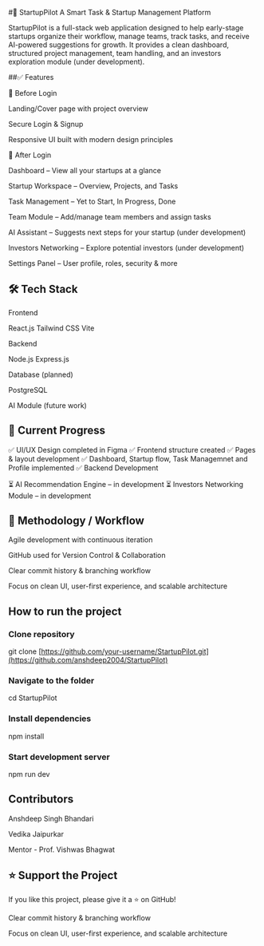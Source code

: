 #🚀 StartupPilot
A Smart Task & Startup Management Platform

StartupPilot is a full-stack web application designed to help early-stage startups organize their workflow, manage teams, track tasks, and receive AI-powered suggestions for growth.
It provides a clean dashboard, structured project management, team handling, and an investors exploration module (under development).

##✅ Features

🔹 Before Login

Landing/Cover page with project overview

Secure Login & Signup

Responsive UI built with modern design principles


🔹 After Login

Dashboard – View all your startups at a glance

Startup Workspace – Overview, Projects, and Tasks

Task Management – Yet to Start, In Progress, Done

Team Module – Add/manage team members and assign tasks

AI Assistant – Suggests next steps for your startup (under development)

Investors Networking – Explore potential investors (under development)

Settings Panel – User profile, roles, security & more

## 🛠️ Tech Stack
Frontend

React.js
Tailwind CSS
Vite

Backend 

Node.js
Express.js

Database (planned)

PostgreSQL

AI Module (future work)


## 📌 Current Progress

✅ UI/UX Design completed in Figma
✅ Frontend structure created
✅ Pages & layout development 
✅ Dashboard, Startup flow, Task Managemnet and Profile implemented
✅ Backend Development

⏳ AI Recommendation Engine – in development
⏳ Investors Networking Module – in development

## 🧪 Methodology / Workflow

Agile development with continuous iteration

GitHub used for Version Control & Collaboration

Clear commit history & branching workflow

Focus on clean UI, user-first experience, and scalable architecture

## How to run the project

### Clone repository
git clone [https://github.com/your-username/StartupPilot.git](https://github.com/anshdeep2004/StartupPilot)

### Navigate to the folder
cd StartupPilot

### Install dependencies
npm install

### Start development server
npm run dev


## Contributors

Anshdeep Singh Bhandari 

Vedika Jaipurkar

Mentor - Prof. Vishwas Bhagwat

## ⭐ Support the Project

If you like this project, please give it a ⭐ on GitHub!

Clear commit history & branching workflow

Focus on clean UI, user-first experience, and scalable architecture
